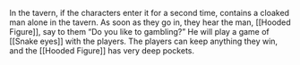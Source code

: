 In the tavern, if the characters enter it for a second time, contains a cloaked man alone in the tavern. As soon as they go in, they hear the man, [[Hooded Figure]], say to them “Do you like to gambling?” He will play a game of [[Snake eyes]] with the players. The players can keep anything they win, and the [[Hooded Figure]] has very deep pockets. 